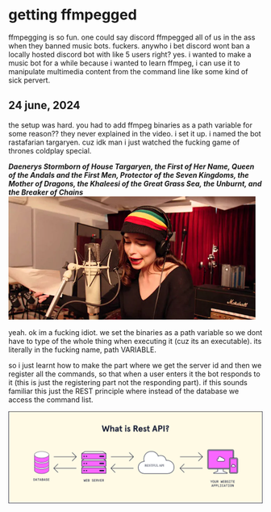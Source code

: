 # getting ffmpegged 
ffmpegging is so fun. one could say discord ffmpegged all of us in the ass when they banned music bots. fuckers. anywho i bet discord wont ban a locally hosted discord bot with like 5 users right? yes.
i wanted to make a music bot for a while because i wanted to learn ffmpeg, i can use it to manipulate multimedia content from the command line like some kind of sick pervert. 

## 24 june, 2024
the setup was hard. you had to add ffmpeg binaries as a path variable for some reason?? they never explained in the video. i set it up. i named the bot rastafarian targaryen. cuz idk man i just watched the fucking game of thrones coldplay special. 

***Daenerys Stormborn of House Targaryen, the First of Her Name, Queen of the Andals and the First Men, Protector of the Seven Kingdoms, the Mother of Dragons, the Khaleesi of the Great Grass Sea, the Unburnt, and the Breaker of Chains*** ![clarke](images/imagesforffmpeg/1st.png)

yeah. ok im a fucking idiot. we set the binaries as a path variable so we dont have to type of the whole thing when executing it (cuz its an executable). its literally in the fucking name, path VARIABLE.

so i just learnt how to make the part where we get the server id and then we register all the commands, so that when a user enters it the bot responds to it (this is just the registering part not the responding part). if this sounds familiar this just the REST principle where instead of the database we access the command list.


![REST](images/imagesforffmpeg/2nd.svg)
